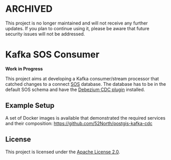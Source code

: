 # ARCHIVED

This project is no longer maintained and will not receive any further updates. If you plan to continue using it, please be aware that future security issues will not be addressed.

# Kafka SOS Consumer

**Work in Progress**

This project aims at developing a Kafka consumer/stream processor that
catched changes to a connect [SOS](https://github.com/52North/SOS) database.
The database has to be in the default SOS schema and have the
[Debezium CDC plugin](https://github.com/debezium/postgres-decoderbufs)
installed.

## Example Setup

A set of Docker images is available that demonstrated the required services
and their composition: https://github.com/52North/postgis-kafka-cdc

## License

This project is licensed under the [Apache License 2.0](LICENSE).
